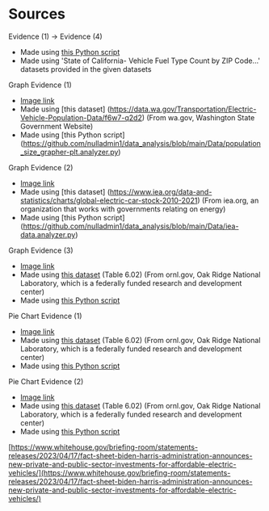 # Sources

Evidence (1) → Evidence (4)
- Made using [this Python script](https://github.com/nulladmin1/data_analysis/blob/main/Data/cali_counter.analyzer.py)
- Made using 'State of California- Vehicle Fuel Type Count by ZIP Code...' datasets provided in the given datasets

Graph Evidence (1)
- [Image link](https://github.com/nulladmin1/data_analysis/blob/main/Data/washington_ev-population-size-history_graph.png)
- Made using [this dataset] (https://data.wa.gov/Transportation/Electric-Vehicle-Population-Data/f6w7-q2d2) (From wa.gov, Washington State Government Website)
- Made using [this Python script] (https://github.com/nulladmin1/data_analysis/blob/main/Data/population_size_grapher-plt.analyzer.py)

Graph Evidence (2)
- [Image link](https://github.com/nulladmin1/data_analysis/blob/main/Data/iea-EV-dataEV%20salesHistoricalCars_America-EV_sales.png)
- Made using [this dataset] (https://www.iea.org/data-and-statistics/charts/global-electric-car-stock-2010-2021) (From iea.org, an organization that works with governments relating on energy)
- Made using [this Python script] (https://github.com/nulladmin1/data_analysis/blob/main/Data/iea-data.analyzer.py)

Graph Evidence (3)
- [Image link](https://github.com/nulladmin1/data_analysis/blob/main/Data/hybrid-and-electric-sales-ornlgov_growth-graph.png)
- Made using [this dataset](https://tedb.ornl.gov/data/) (Table 6.02) (From ornl.gov, Oak Ridge National Laboratory, which is a federally funded research and development center)
- Made using [this Python script](https://github.com/nulladmin1/data_analysis/blob/main/Data/hybrid-and-electric-sales-ornlgov_grapher.analyzer.py)

Pie Chart Evidence (1)
- [Image link](https://github.com/nulladmin1/data_analysis/blob/main/Data/share_of_electric_cars-1999.png)
- Made using [this dataset](https://tedb.ornl.gov/data/) (Table 6.02) (From ornl.gov, Oak Ridge National Laboratory, which is a federally funded research and development center)
- Made using [this Python script](https://github.com/nulladmin1/data_analysis/blob/main/Data/hybrid-and-electric-sales-ornlgov_grapher.analyzer.py)

Pie Chart Evidence (2)
- [Image link](https://github.com/nulladmin1/data_analysis/blob/main/Data/share_of_electric_cars.png)
- Made using [this dataset](https://tedb.ornl.gov/data/) (Table 6.02) (From ornl.gov, Oak Ridge National Laboratory, which is a federally funded research and development center)
- Made using [this Python script](https://github.com/nulladmin1/data_analysis/blob/main/Data/hybrid-and-electric-sales-ornlgov_grapher.analyzer.py)

[https://www.whitehouse.gov/briefing-room/statements-releases/2023/04/17/fact-sheet-biden-harris-administration-announces-new-private-and-public-sector-investments-for-affordable-electric-vehicles/](https://www.whitehouse.gov/briefing-room/statements-releases/2023/04/17/fact-sheet-biden-harris-administration-announces-new-private-and-public-sector-investments-for-affordable-electric-vehicles/)
